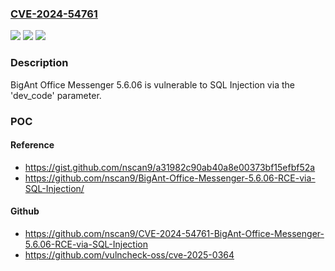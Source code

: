 ### [CVE-2024-54761](https://cve.mitre.org/cgi-bin/cvename.cgi?name=CVE-2024-54761)
![](https://img.shields.io/static/v1?label=Product&message=n%2Fa&color=blue)
![](https://img.shields.io/static/v1?label=Version&message=n%2Fa%20&color=brightgreen)
![](https://img.shields.io/static/v1?label=Vulnerability&message=n%2Fa&color=brightgreen)

### Description

BigAnt Office Messenger 5.6.06 is vulnerable to SQL Injection via the 'dev_code' parameter.

### POC

#### Reference
- https://gist.github.com/nscan9/a31982c90ab40a8e00373bf15efbf52a
- https://github.com/nscan9/BigAnt-Office-Messenger-5.6.06-RCE-via-SQL-Injection/

#### Github
- https://github.com/nscan9/CVE-2024-54761-BigAnt-Office-Messenger-5.6.06-RCE-via-SQL-Injection
- https://github.com/vulncheck-oss/cve-2025-0364

